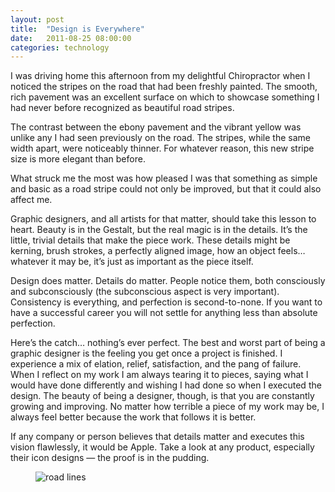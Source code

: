 ```yaml
---
layout: post
title:  "Design is Everywhere"
date:   2011-08-25 08:00:00
categories: technology
---
```


I was driving home this afternoon from my delightful Chiropractor when I noticed the stripes on the road that had been freshly painted. The smooth, rich pavement was an excellent surface on which to showcase something I had never before recognized as beautiful road stripes.

The contrast between the ebony pavement and the vibrant yellow was unlike any I had seen previously on the road. The stripes, while the same width apart, were noticeably thinner. For whatever reason, this new stripe size is more elegant than before.

What struck me the most was how pleased I was that something as simple and basic as a road stripe could not only be improved, but that it could also affect me.

Graphic designers, and all artists for that matter, should take this lesson to heart. Beauty is in the Gestalt, but the real magic is in the details. It’s the little, trivial details that make the piece work. These details might be kerning, brush strokes, a perfectly aligned image, how an object feels… whatever it may be, it’s just as important as the piece itself.

Design does matter. Details do matter. People notice them, both consciously and subconsciously (the subconscious aspect is very important). Consistency is everything, and perfection is second-to-none. If you want to have a successful career you will not settle for anything less than absolute perfection.

Here’s the catch… nothing’s ever perfect. The best and worst part of being a graphic designer is the feeling you get once a project is finished. I experience a mix of elation, relief, satisfaction, and the pang of failure. When I reflect on my work I am always tearing it to pieces, saying what I would have done differently and wishing I had done so when I executed the design. The beauty of being a designer, though, is that you are constantly growing and improving. No matter how terrible a piece of my work may be, I always feel better because the work that follows it is better.

If any company or person believes that details matter and executes this vision flawlessly, it would be Apple. Take a look at any product, especially their icon designs — the proof is in the pudding.

<figure>
	<img src="../../img/road.jpeg" alt="road lines">
</figure>